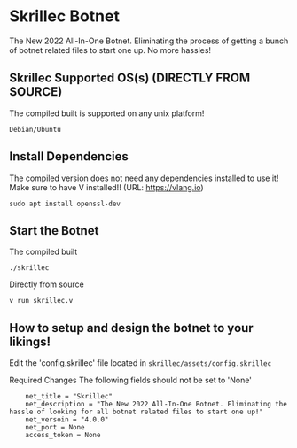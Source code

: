 # Skrillec Botnet
 The New 2022 All-In-One Botnet. Eliminating the process of getting a bunch of botnet related files to start one up. No more hassles!
 
 ## Skrillec Supported OS(s) (DIRECTLY FROM SOURCE)
 The compiled built is supported on any unix platform!
 ```
 Debian/Ubuntu
 ```

## Install Dependencies
The compiled version does not need any dependencies installed to use it!
Make sure to have V installed!! (URL: https://vlang.io)
```
sudo apt install openssl-dev
```

## Start the Botnet
The compiled built
```
./skrillec
```
Directly from source
```
v run skrillec.v
```

## How to setup and design the botnet to your likings!
Edit the 'config.skrillec' file located in ``skrillec/assets/config.skrillec``

Required Changes
The following fields should not be set to 'None'
```
    net_title = "Skrillec"
    net_description = "The New 2022 All-In-One Botnet. Eliminating the hassle of looking for all botnet related files to start one up!"
    net_versoin = "4.0.0"
    net_port = None
    access_token = None
```
